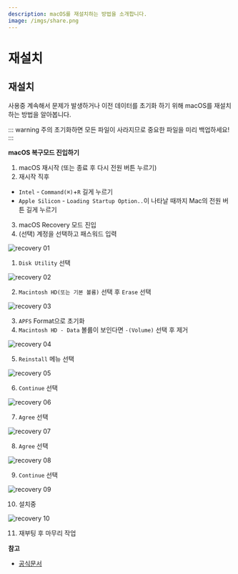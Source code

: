 ```yaml
---
description: macOS를 재설치하는 방법을 소개합니다.
image: /imgs/share.png
---
```


# 재설치

## 재설치

사용중 계속해서 문제가 발생하거나 이전 데이터를 초기화 하기 위해 macOS를 재설치하는 방법을 알아봅니다.

::: warning 주의
초기화하면 모든 파일이 사라지므로 중요한 파일을 미리 백업하세요!
:::

**macOS 복구모드 진입하기**

1. macOS 재시작 (또는 종료 후 다시 전원 버튼 누르기)
2. 재시작 직후

- `Intel` - `Command(⌘)`+`R` 길게 누르기
- `Apple Silicon` - `Loading Startup Option..`이 나타날 때까지 Mac의 전원 버튼 길게 누르기

3. macOS Recovery 모드 진입
4. (선택) 계정을 선택하고 패스워드 입력

![recovery 01](./imgs/recovery/recovery-01.jpg)

1. `Disk Utility` 선택

![recovery 02](./imgs/recovery/recovery-02.jpg)

2. `Macintosh HD(또는 기본 볼륨)` 선택 후 `Erase` 선택

![recovery 03](./imgs/recovery/recovery-03.jpg)

3. `APFS` Format으로 초기화
4. `Macintosh HD - Data` 볼륨이 보인다면 `-(Volume)` 선택 후 제거

![recovery 04](./imgs/recovery/recovery-04.jpg)

5. `Reinstall` 메뉴 선택

![recovery 05](./imgs/recovery/recovery-05.jpg)

6. `Continue` 선택

![recovery 06](./imgs/recovery/recovery-06.jpg)

7. `Agree` 선택

![recovery 07](./imgs/recovery/recovery-07.jpg)

8. `Agree` 선택

![recovery 08](./imgs/recovery/recovery-08.jpg)

9. `Continue` 선택

![recovery 09](./imgs/recovery/recovery-09.jpg)

10. 설치중

![recovery 10](./imgs/recovery/recovery-10.jpg)

11. 재부팅 후 마무리 작업

**참고**

- [공식문서](https://support.apple.com/ko-kr/guide/mac-help/mchlp1599/mac)

